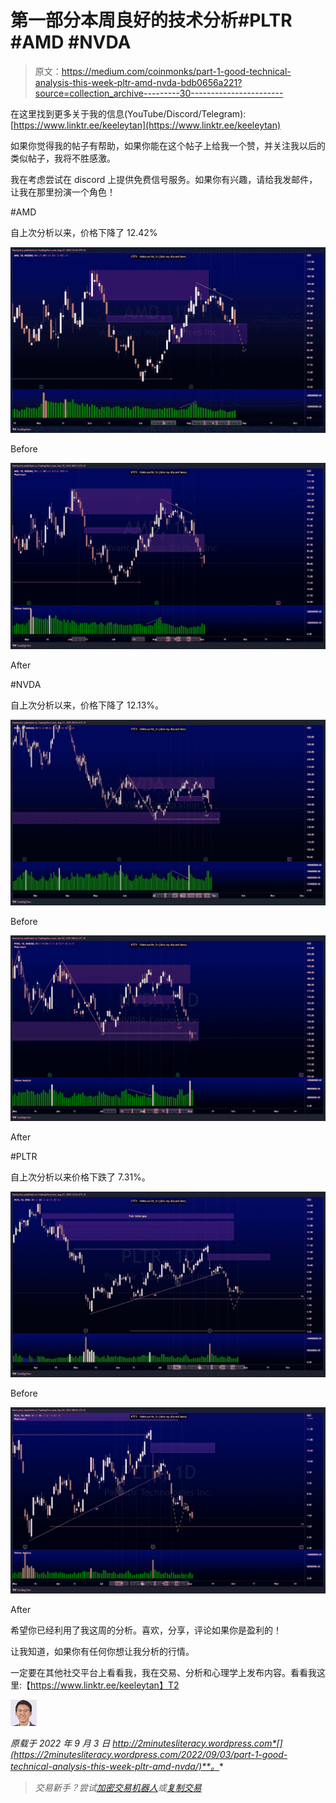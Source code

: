 # 第一部分本周良好的技术分析#PLTR #AMD #NVDA

> 原文：<https://medium.com/coinmonks/part-1-good-technical-analysis-this-week-pltr-amd-nvda-bdb0656a221?source=collection_archive---------30----------------------->

在这里找到更多关于我的信息(YouTube/Discord/Telegram):[https://www.linktr.ee/keeleytan](https://www.linktr.ee/keeleytan)

如果你觉得我的帖子有帮助，如果你能在这个帖子上给我一个赞，并关注我以后的类似帖子，我将不胜感激。

我在考虑尝试在 discord 上提供免费信号服务。如果你有兴趣，请给我发邮件，让我在那里扮演一个角色！

#AMD

自上次分析以来，价格下降了 12.42%

![](img/8a597905e93525025c031114d5c0c228.png)

Before

![](img/f69baf8243c3d7252ef7a686b8e4c034.png)

After

#NVDA

自上次分析以来，价格下降了 12.13%。

![](img/6b368d96c36095c2530116d57d2e876a.png)

Before

![](img/6fe2b619a0f688ff9228baa7ee4c197d.png)

After

#PLTR

自上次分析以来价格下跌了 7.31%。

![](img/7682d1c2d62e561798cc6f5055fb8d75.png)

Before

![](img/85a401888b904c6d0fe9290056860752.png)

After

希望你已经利用了我这周的分析。喜欢，分享，评论如果你是盈利的！

让我知道，如果你有任何你想让我分析的行情。

一定要在其他社交平台上看看我，我在交易、分析和心理学上发布内容。看看我这里:【https://www.linktr.ee/keeleytan】T2

![](img/26d6d95bc75b301b26c1d1030d4f195a.png)

*原载于 2022 年 9 月 3 日 http://2minutesliteracy.wordpress.com*[](https://2minutesliteracy.wordpress.com/2022/09/03/part-1-good-technical-analysis-this-week-pltr-amd-nvda/)**。**

> *交易新手？尝试[加密交易机器人](/coinmonks/crypto-trading-bot-c2ffce8acb2a)或[复制交易](/coinmonks/top-10-crypto-copy-trading-platforms-for-beginners-d0c37c7d698c)*